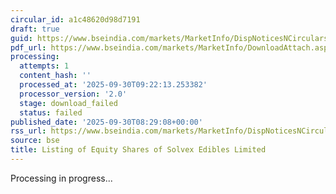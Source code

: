 ```yaml
---
circular_id: a1c48620d98d7191
draft: true
guid: https://www.bseindia.com/markets/MarketInfo/DispNoticesNCirculars.aspx?Noticeid={A75724D2-F626-434F-9377-1FB6D8623F5E}&noticeno=20250930-11&dt=09/30/2025&icount=11&totcount=15&flag=0
pdf_url: https://www.bseindia.com/markets/MarketInfo/DownloadAttach.aspx?id=20250930-11&attachedId=
processing:
  attempts: 1
  content_hash: ''
  processed_at: '2025-09-30T09:22:13.253382'
  processor_version: '2.0'
  stage: download_failed
  status: failed
published_date: '2025-09-30T08:29:08+00:00'
rss_url: https://www.bseindia.com/markets/MarketInfo/DispNoticesNCirculars.aspx?Noticeid={A75724D2-F626-434F-9377-1FB6D8623F5E}&noticeno=20250930-11&dt=09/30/2025&icount=11&totcount=15&flag=0
source: bse
title: Listing of Equity Shares of Solvex Edibles Limited
---
```


Processing in progress...